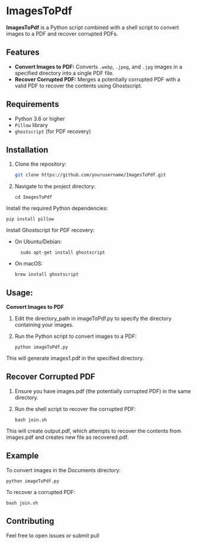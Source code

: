 # ImagesToPdf

**ImagesToPdf** is a Python script combined with a shell script to convert images to a PDF and recover corrupted PDFs.

## Features

- **Convert Images to PDF:** Converts `.webp`, `.jpeg`, and `.jpg` images in a specified directory into a single PDF file.
- **Recover Corrupted PDF:** Merges a potentially corrupted PDF with a valid PDF to recover the contents using Ghostscript.

## Requirements

- Python 3.6 or higher
- `Pillow` library
- `ghostscript` (for PDF recovery)

## Installation

1. Clone the repository:

   ```bash
   git clone https://github.com/yourusername/ImagesToPdf.git
   ```
2. Navigate to the project directory:

    ```cd ImagesToPdf```

Install the required Python dependencies:

    pip install pillow

Install Ghostscript for PDF recovery:

- On Ubuntu/Debian:

        sudo apt-get install ghostscript

- On macOS:

    ```brew install ghostscript```

## Usage:

**Convert Images to PDF**

1. Edit the directory_path in imageToPdf.py to specify the directory containing your images.

2. Run the Python script to convert images to a PDF:

    ```python imageToPdf.py```

This will generate images1.pdf in the specified directory.

## Recover Corrupted PDF

1. Ensure you have images.pdf (the potentially corrupted PDF) in the same directory.

2. Run the shell script to recover the corrupted PDF:

    ```bash join.sh```

This will create output.pdf, which attempts to recover the contents from images.pdf and creates new file as recovered.pdf.

## Example

To convert images in the Documents directory:

    python imageToPdf.py

To recover a corrupted PDF:

    bash join.sh

## Contributing

Feel free to open issues or submit pull
